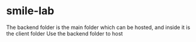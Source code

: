 # smile-lab
The backend folder is the main folder which can be hosted, and inside it is the client folder 
Use the backend folder to host
